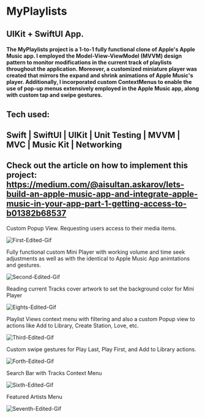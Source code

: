 # MyPlaylists
 
## UIKit + SwiftUI App.

#### The MyPlaylists project is a 1-to-1 fully functional clone of Apple's Apple Music app. I employed the Model-View-ViewModel (MVVM) design pattern to monitor modifications in the current track of playlists throughout the application. Moreover, a customized miniature player was created that mirrors the expand and shrink animations of Apple Music's player. Additionally, I incorporated custom ContextMenus to enable the use of pop-up menus extensively employed in the Apple Music app, along with custom tap and swipe gestures.

## Tech used:

## Swift | SwiftUI | UIKit | Unit Testing | MVVM | MVC | Music Kit | Networking 

## Check out the article on how to implement this project: https://medium.com/@aisultan.askarov/lets-build-an-apple-music-app-and-integrate-apple-music-in-your-app-part-1-getting-access-to-b01382b68537

Custom Popup View. Requesting users access to their media items.

![First-Edited-Gif](https://user-images.githubusercontent.com/36818367/221584095-a8a8478a-e28b-4a50-b571-fc8c78fbdd6d.gif)

Fully functional custom Mini Player with working volume and time seek adjustments as well as with the identical to Apple Music App animtations and gestures.

![Second-Edited-Gif](https://user-images.githubusercontent.com/36818367/221584246-bf0a0b7e-d8a1-4af6-8914-6a99fbb732b0.gif)

Reading current Tracks cover artwork to set the background color for Mini Player

![Eights-Edited-Gif](https://user-images.githubusercontent.com/36818367/221591123-26381e69-e502-4828-a536-a43f703cc2c1.gif)


Playlist Views context menu with filtering and also a custom Popup view to actions like Add to Library, Create Station, Love, etc.

![Third-Edited-Gif](https://user-images.githubusercontent.com/36818367/221584461-3858ecad-53d7-4924-b891-cf88997b8368.gif)

Custom swipe gestures for Play Last, Play First, and Add to Library actions.

![Forth-Edited-Gif](https://user-images.githubusercontent.com/36818367/221584752-d713bec1-1ded-4dca-b2e1-017db5b731e0.gif)

Search Bar with Tracks Context Menu

![Sixth-Edited-Gif](https://user-images.githubusercontent.com/36818367/221585135-a4b614a3-0107-45f4-b67e-368798e80a91.gif)

Featured Artists Menu

![Seventh-Edited-Gif](https://user-images.githubusercontent.com/36818367/221587858-d95ef4d7-6aa8-4704-8d6d-2bf5369dc7b6.gif)




